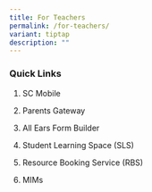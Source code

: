 ```yaml
---
title: For Teachers
permalink: /for-teachers/
variant: tiptap
description: ""
---
```

<h3>Quick Links</h3>
<ol data-tight="true" class="tight">
<li>
<p><a rel="noopener nofollow" target="_blank">SC Mobile</a>
</p>
</li>
<li>
<p><a rel="noopener nofollow" target="_blank">Parents Gateway</a>
</p>
</li>
<li>
<p><a rel="noopener nofollow" target="_blank">All Ears Form Builder</a>
</p>
</li>
<li>
<p><a rel="noopener nofollow" target="_blank">Student Learning Space (SLS)</a>
</p>
</li>
<li>
<p><a rel="noopener nofollow" target="_blank">Resource Booking Service (RBS)</a>
</p>
</li>
<li>
<p><a rel="noopener nofollow" target="_blank">MIMs</a>
</p>
</li>
</ol>
<p></p>